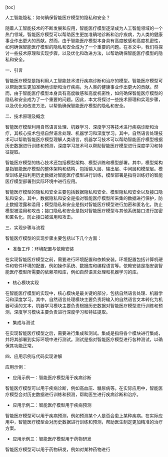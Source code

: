 
[toc]                    
                
                
人工智能隐私：如何确保智能医疗模型的隐私和安全？

随着人工智能技术的不断发展和应用，智能医疗模型逐渐成为人工智能领域的一个热门领域。智能医疗模型可以帮助医生更加准确地诊断和治疗疾病，为人类的健康事业作出更大的贡献。然而，由于智能医疗模型本身具有高度敏感和高度机密性，如何确保智能医疗模型的隐私和安全成为了一个重要的问题。在本文中，我们将探讨一些技术原理和实现步骤，以及优化和改进方法，以帮助确保智能医疗模型的隐私和安全。

一、引言

智能医疗模型是指利用人工智能技术进行疾病诊断和治疗的模型。智能医疗模型可以帮助医生更加准确地诊断和治疗疾病，为人类的健康事业作出更大的贡献。然而，由于智能医疗模型本身具有高度敏感和高度机密性，如何确保智能医疗模型的隐私和安全成为了一个重要的问题。因此，本文将探讨一些技术原理和实现步骤，以及优化和改进方法，以帮助确保智能医疗模型的隐私和安全。

二、技术原理及概念

智能医疗模型利用自然语言处理、机器学习、深度学习等技术进行疾病诊断和治疗，其核心技术包括自然语言处理、机器学习和深度学习。其中，自然语言处理技术可以帮助智能医疗模型理解人类语言，机器学习技术可以帮助智能医疗模型根据历史数据进行训练和预测，深度学习技术可以帮助智能医疗模型进行深度学习和特征提取。

智能医疗模型的核心技术还包括模型架构、模型训练和模型部署。其中，模型架构是指智能医疗模型的整体架构和结构，包括输入层、输出层、中间层和模型层。模型训练是指利用历史数据对智能医疗模型进行训练，模型部署是指将训练好的智能医疗模型部署到实际环境中进行应用。

智能医疗模型的隐私和安全主要包括数据隐私和安全、模型隐私和安全以及接口隐私和安全。其中，数据隐私和安全是指对智能医疗模型所采集的数据进行保护，防止数据泄露和滥用；模型隐私和安全是指对智能医疗模型进行加密和匿名化，防止模型被滥用和攻击；接口隐私和安全是指对智能医疗模型与其他系统接口进行加密和匿名化，防止接口被滥用和攻击。

三、实现步骤与流程

智能医疗模型的实现步骤主要包括以下几个方面：

- 准备工作：环境配置与依赖安装

在实现智能医疗模型之前，需要进行环境配置和依赖安装。环境配置包括计算机硬件和软件环境的配置，例如操作系统、数据库和编程语言等。依赖安装是指安装智能医疗模型所需要的依赖项和库，例如自然语言处理和机器学习的库。

- 核心模块实现

在智能医疗模型的实现中，核心模块是最关键的部分，包括自然语言处理、机器学习和深度学习。其中，自然语言处理模块主要负责将输入的自然语言文本转化为机器可读的文本，机器学习模块主要负责根据历史数据对智能医疗模型进行训练和预测，深度学习模块主要负责进行深度学习和特征提取。

- 集成与测试

在实现智能医疗模型之后，需要进行集成和测试。集成是指将各个模块进行集成，并将其部署到实际环境中进行测试。测试是指对智能医疗模型进行各种测试，以确保其功能正常。

四、应用示例与代码实现讲解

应用示例：

- 应用示例一：智能医疗模型用于疾病诊断

智能医疗模型可以用于疾病诊断，例如高血压、糖尿病等。在实际应用中，智能医疗模型会对历史数据进行训练和预测，帮助医生进行疾病诊断和治疗。

- 应用示例二：智能医疗模型用于疾病预测

智能医疗模型可以用于疾病预测，例如预测某个人是否会患上某种疾病。在实际应用中，智能医疗模型会对历史数据进行训练和预测，帮助医生制定更加精准的治疗方案。

- 应用示例三：智能医疗模型用于药物研发

智能医疗模型可以用于药物研发，例如对某种药物进行

